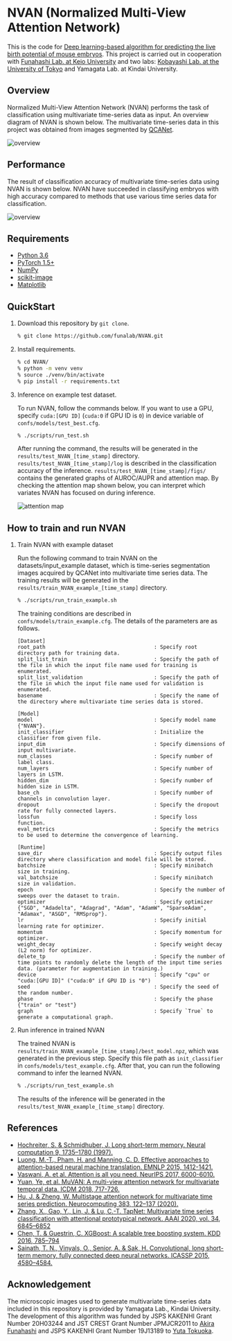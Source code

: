 # NVAN (Normalized Multi-View Attention Network)

This is the code for [Deep learning-based algorithm for predicting the live birth potential of mouse embryos](XXX).
This project is carried out in cooperation with [Funahashi Lab. at Keio University](https://fun.bio.keio.ac.jp/) and two labs: [Kobayashi Lab. at the University of Tokyo](http://research.crmind.net/) and Yamagata Lab. at Kindai University.


## Overview

Normalized Multi-View Attention Network (NVAN) performs the task of classification using multivariate time-series data as input.
An overview diagram of NVAN is shown below.
The multivariate time-series data in this project was obtained from images segmented by [QCANet](https://github.com/funalab/QCANet).

![overview](images/overview.png)


## Performance

The result of classification accuracy of multivariate time-series data using NVAN is shown below.
NVAN have succeeded in classifying embryos with high accuracy compared to methods that use various time series data for classification.

![overview](images/comparison.png)


## Requirements

- [Python 3.6](https://www.python.org/downloads/)
- [PyTorch 1.5+](https://chainer.org/)
- [NumPy](http://www.numpy.org)
- [scikit-image](http://scikit-image.org/)
- [Matplotlib](https://matplotlib.org/)


## QuickStart

1. Download this repository by `git clone`.

   ```sh
   % git clone https://github.com/funalab/NVAN.git
   ```

2. Install requirements.

   ```sh
   % cd NVAN/
   % python -m venv venv
   % source ./venv/bin/activate
   % pip install -r requirements.txt
   ```

3. Inference on example test dataset.

   To run NVAN, follow the commands below.
   If you want to use a GPU, specify `cuda:[GPU ID]` (`cuda:0` if GPU ID is `0`) in device variable of `confs/models/test_best.cfg`.
   ```sh
   % ./scripts/run_test.sh
   ```

   After running the command, the results will be generated in the `results/test_NVAN_[time_stamp]` directory.
   `results/test_NVAN_[time_stamp]/log` is described in the classification accuracy of the inference.
   `results/test_NVAN_[time_stamp]/figs/` contains the generated graphs of AUROC/AUPR and attention map.
   By checking the attention map shown below, you can interpret which variates NVAN has focused on during inference.

   ![attention map](images/attention_weight_E03F09Embryo01.png)


## How to train and run NVAN

1. Train NVAN with example dataset

   Run the following command to train NVAN on the datasets/input_example dataset, which is time-series segmentation images acquired by QCANet into multivariate time series data.
   The training results will be generated in the `results/train_NVAN_example_[time_stamp]` directory.
   ```sh
   % ./scripts/run_train_example.sh
   ```

   The training conditions are described in `confs/models/train_example.cfg`.
   The details of the parameters are as follows.


    ```
    [Dataset]
    root_path                                   : Specify root directory path for training data.
    split_list_train                            : Specify the path of the file in which the input file name used for training is enumerated.
    split_list_validation                       : Specify the path of the file in which the input file name used for validation is enumerated.
    basename                                    : Specify the name of the directory where multivariate time series data is stored.

    [Model]
    model                                       : Specify model name {"NVAN"}.
    init_classifier                             : Initialize the classifier from given file.
    input_dim                                   : Specify dimensions of input multivariate.
    num_classes                                 : Specify number of label class. 
    num_layers                                  : Specify number of layers in LSTM.
    hidden_dim                                  : Specify number of hidden size in LSTM.
    base_ch                                     : Specify number of channels in convolution layer.
    dropout                                     : Specify the dropout rate for fully connected layers.
    lossfun                                     : Specify loss function.
    eval_metrics                                : Specify the metrics to be used to determine the convergence of learning.

    [Runtime]
    save_dir                                    : Specify output files directory where classification and model file will be stored.
    batchsize                                   : Specify minibatch size in training.
    val_batchsize                               : Specify minibatch size in validation.
    epoch                                       : Specify the number of sweeps over the dataset to train.
    optimizer                                   : Specify optimizer {"SGD", "Adadelta", "Adagrad", "Adam", "AdamW", "SparseAdam", "Adamax", "ASGD", "RMSprop"}.
    lr                                          : Specify initial learning rate for optimizer.
    momentum                                    : Specify momentum for optimizer.
    weight_decay                                : Specify weight decay (L2 norm) for optimizer.
    delete_tp                                   : Specify the number of time points to randomly delete the length of the input time series data. (parameter for augmentation in training.)
    device                                      : Specify "cpu" or "cuda:[GPU ID]" ("cuda:0" if GPU ID is "0")
    seed                                        : Specify the seed of the random number.
    phase                                       : Specify the phase {"train" or "test"}
    graph                                       : Specify `True` to generate a computational graph.
    ```

2. Run inference in trained NVAN

   The trained NVAN is `results/train_NVAN_example_[time_stamp]/best_model.npz`, which was generated in the previous step.
   Specify this file path as `init_classifier` in `confs/models/test_example.cfg`.
   After that, you can run the following command to infer the learned NVAN.

   ```sh
   % ./scripts/run_test_example.sh
   ```
   The results of the inference will be generated in the `results/test_NVAN_example_[time_stamp]` directory.


## References

- [Hochreiter, S. & Schmidhuber, J. Long short-term memory. Neural computation 9, 1735–1780 (1997).](https://ieeexplore.ieee.org/abstract/document/6795963)
- [Luong, M.-T., Pham, H. and Manning, C. D. Effective approaches to attention-based neural machine translation. EMNLP 2015, 1412-1421.](https://arxiv.org/abs/1508.04025)
- [Vaswani, A. et al. Attention is all you need. NeurIPS 2017, 6000-6010.](https://arxiv.org/abs/1706.03762)
- [Yuan, Ye, et al. MuVAN: A multi-view attention network for multivariate temporal data. ICDM 2018, 717-726.](https://ieeexplore.ieee.org/document/8594896)
- [Hu, J. & Zheng, W. Multistage attention network for multivariate time series prediction. Neurocomputing 383, 122–137 (2020).](https://www.sciencedirect.com/science/article/pii/S0925231219316625?via%3Dihub)
- [Zhang, X., Gao, Y., Lin, J. & Lu, C.-T. TapNet: Multivariate time series classification with attentional prototypical network. AAAI 2020, vol. 34, 6845–6852](https://ojs.aaai.org//index.php/AAAI/article/view/6165)
- [Chen, T. & Guestrin, C. XGBoost: A scalable tree boosting system. KDD 2016, 785–794](https://dl.acm.org/doi/10.1145/2939672.2939785)
- [Sainath, T. N., Vinyals, O., Senior, A. & Sak, H. Convolutional, long short-term memory, fully connected deep neural networks. ICASSP 2015, 4580–4584.](https://ieeexplore.ieee.org/document/7178838)


## Acknowledgement

The microscopic images used to generate multivariate time-series data
included in this repository is provided by Yamagata Lab., Kindai
University. The development of this algorithm was funded by JSPS
KAKENHI Grant Number 20H03244 and JST CREST Grant Number JPMJCR2011 to
[Akira Funahashi](https://github.com/funasoul) and JSPS KAKENHI Grant
Number 19J13189 to [Yuta Tokuoka](https://github.com/tokkuman).